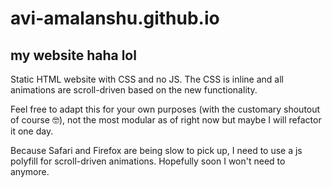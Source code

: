 # avi-amalanshu.github.io
## my website haha lol

Static HTML website with CSS and no JS. The CSS is inline and all animations are scroll-driven based on the new functionality.

Feel free to adapt this for your own purposes (with the customary shoutout of course 🤓), not the most modular as of right now but maybe I will refactor it one day.

Because Safari and Firefox are being slow to pick up, I need to use a js polyfill for scroll-driven animations. Hopefully soon I won't need to anymore.
